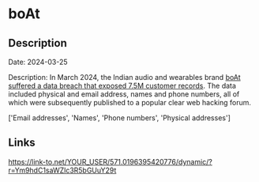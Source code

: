 # boAt

## Description

Date: 2024-03-25

Description:
In March 2024, the Indian audio and wearables brand <a href="https://www.forbesindia.com/article/news/hit-with-massive-data-breach-boat-loses-data-of-75-million-customers/92483/1" target="_blank" rel="noopener">boAt suffered a data breach that exposed 7.5M customer records</a>. The data included physical and email address, names and phone numbers, all of which were subsequently published to a popular clear web hacking forum.


['Email addresses', 'Names', 'Phone numbers', 'Physical addresses']

## Links

https://link-to.net/YOUR_USER/571.0196395420776/dynamic/?r=Ym9hdC1saWZlc3R5bGUuY29t